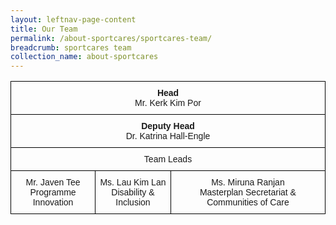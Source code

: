 ```yaml
---
layout: leftnav-page-content
title: Our Team
permalink: /about-sportcares/sportcares-team/
breadcrumb: sportcares team
collection_name: about-sportcares
---
```


<style type="text/css">
.tg  {border-collapse:collapse;border-spacing:0;}
.tg td{font-family:Arial, sans-serif;font-size:14px;padding:10px 5px;border-style:solid;border-width:1px;overflow:hidden;word-break:normal;border-color:black;}
.tg th{font-family:Arial, sans-serif;font-size:14px;font-weight:normal;padding:10px 5px;border-style:solid;border-width:1px;overflow:hidden;word-break:normal;border-color:black;}
.tg .tg-baqh{text-align:center;vertical-align:top}
.tg .tg-amwm{font-weight:bold;text-align:center;vertical-align:top}
</style>
<table class="tg">
  <tr>
    <th class="tg-baqh" colspan="3"><span style="font-weight:bold">Head</span><br>Mr. Kerk Kim Por<br></th>
  </tr>
  <tr>
    <th class="tg-baqh" colspan="3"><span style="font-weight:bold">Deputy Head</span><br>Dr. Katrina Hall-Engle<br></th>
  </tr>
  <tr>
    <td class="tg-baqh" colspan="3">Team Leads</td>
  </tr>
  <tr>
    <td class="tg-baqh">Mr. Javen Tee<br>Programme Innovation</td>
    <td class="tg-baqh">Ms. Lau Kim Lan<br>Disability & Inclusion</td>
    <td class="tg-baqh">Ms. Miruna Ranjan<br>Masterplan Secretariat & Communities of Care</td>
  </tr>
</table>
